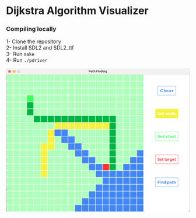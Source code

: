 # Dijkstra Algorithm Visualizer

### Compiling locally

1- Clone the repository  
2- Install SDL2 and SDL2_ttf  
3- Run ```make```  
4- Run ```./pdriver```  


![image](https://github.com/dferndz/path-finder-visualizer/blob/main/assets/screenshot.png?raw=true)
